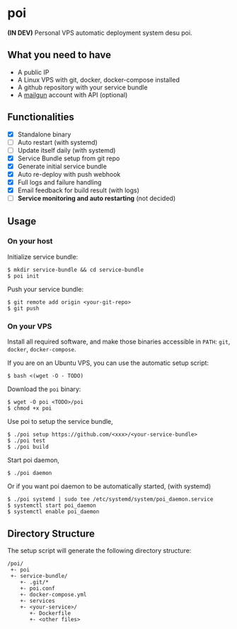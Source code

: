 # poi

**(IN DEV)** Personal VPS automatic deployment system desu poi.

## What you need to have

* A public IP
* A Linux VPS with git, docker, docker-compose installed
* A github repository with your service bundle
* A [mailgun](http://www.mailgun.com) account with API (optional)

## Functionalities

* [x] Standalone binary
* [ ] Auto restart (with systemd)
* [ ] Update itself daily (with systemd)
* [x] Service Bundle setup from git repo
* [x] Generate initial service bundle
* [x] Auto re-deploy with push webhook
* [x] Full logs and failure handling
* [x] Email feedback for build result (with logs)
* [ ] __Service monitoring and auto restarting__ (not decided)

## Usage

### On your host

Initialize service bundle:

```
$ mkdir service-bundle && cd service-bundle
$ poi init
```

Push your service bundle:

```
$ git remote add origin <your-git-repo>
$ git push
```

### On your VPS

Install all required software, and make those binaries accessible in
`PATH`: `git`, `docker`, `docker-compose`.

If you are on an Ubuntu VPS, you can use the automatic setup script:

```
$ bash <(wget -O - TODO)
```

Download the `poi` binary:

```
$ wget -O poi <TODO>/poi
$ chmod +x poi
```

Use poi to setup the service bundle,

```
$ ./poi setup https://github.com/<xxx>/<your-service-bundle>
$ ./poi test
$ ./poi build
```

Start poi daemon,

```
$ ./poi daemon
```

Or if you want poi daemon to be automatically started, (with systemd)

```
$ ./poi systemd | sudo tee /etc/systemd/system/poi_daemon.service
$ systemctl start poi_daemon
$ systemctl enable poi_daemon
```

## Directory Structure

The setup script will generate the following directory structure:

```
/poi/
 +- poi
 +- service-bundle/
    +- .git/*
    +- poi.conf
    +- docker-compose.yml
    +- services
    +- <your-service>/
       +- Dockerfile
       +- <other files>
```
